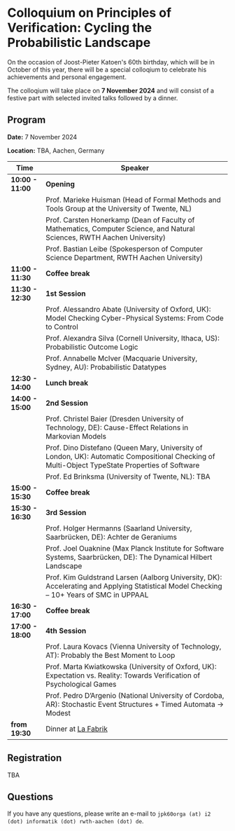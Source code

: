 # Colloquium on Principles of Verification: Cycling the Probabilistic Landscape

On the occasion of Joost-Pieter Katoen's 60th birthday, which will be in October of this year, there will be a special colloqium to celebrate his achievements and personal engagement.

The colloqium will take place on **7 November 2024** and will consist of a festive part with selected invited talks followed by a dinner.



## Program

**Date:** 7 November 2024

**Location:** TBA, Aachen, Germany

| Time                                                                                                                                           | Speaker |
| ----------------- | ---------------------------------------------------------------------------------------------------------------------------------------------- |
| **10:00 - 11:00**                  | **Opening**                                                                                                                                                                                                                                                                                  |
|                                    | Prof. Marieke Huisman (Head of Formal Methods and Tools Group at the University of Twente, NL)                                                                                                                                                                                               |
|                                    | Prof. Carsten Honerkamp (Dean of Faculty of Mathematics, Computer Science, and Natural Sciences, RWTH Aachen University)                                                                                                                                                                     |
|                                    | Prof. Bastian Leibe (Spokesperson of Computer Science Department, RWTH Aachen University)                                                                                                                                                                                                    |
| **11:00 - 11:30**                  | **Coffee break**                                                                                                                                                                                                                                                                             |
| **11:30 - 12:30**                  | **1st Session**                                                                                                                                                                                                                                                                              |
|                                    | Prof. Alessandro Abate (University of Oxford, UK): Model Checking Cyber-Physical Systems: From Code to Control                                                                                                                                                                               |
|                                    | Prof. Alexandra Silva (Cornell University, Ithaca, US): Probabilistic Outcome Logic                                                                                                                                                                                                          |
|                                    | Prof. Annabelle McIver (Macquarie University, Sydney, AU): Probabilistic Datatypes                                                                                                                                                                                                           |
| **12:30 - 14:00**                  | **Lunch break**                                                                                                                                                                                                                                                                              |
| **14:00 - 15:00**                  | **2nd Session**                                                                                                                                                                                                                                                                              |
|                                    | Prof. Christel Baier (Dresden University of Technology, DE): Cause-Effect Relations in Markovian Models                                                                                                                                                                                      |
|                                    | Prof. Dino Distefano (Queen Mary, University of London, UK): Automatic Compositional Checking of Multi-Object TypeState Properties of Software                                                                                                                                               |
|                                    | Prof. Ed Brinksma (University of Twente, NL): TBA                                                                                                                                                                                                                                            |
| **15:00 - 15:30**                  | **Coffee break**                                                                                                                                                                                                                                                                             |
| **15:30 - 16:30**                  | **3rd Session**                                                                                                                                                                                                                                                                              |
|                                    | Prof. Holger Hermanns (Saarland University, Saarbrücken, DE): Achter de Geraniums                                                                                                                                                                                                            |
|                                    | Prof. Joel Ouaknine (Max Planck Institute for Software Systems, Saarbrücken, DE): The Dynamical Hilbert Landscape                                                                                                                                                                            |
|                                    | Prof. Kim Guldstrand Larsen (Aalborg University, DK): Accelerating and Applying Statistical Model Checking – 10+ Years of SMC in UPPAAL                                                                                                                                                      |
| **16:30 - 17:00**                  | **Coffee break**                                                                                                                                                                                                                                                                             |
| **17:00 - 18:00**                  | **4th Session**                                                                                                                                                                                                                                                                              |
|                                    | Prof. Laura Kovacs (Vienna University of Technology, AT): Probably the Best Moment to Loop                                                                                                                                                                                                   |
|                                    | Prof. Marta Kwiatkowska (University of Oxford, UK): Expectation vs. Reality: Towards Verification of Psychological Games                                                                                                                                                                     |
|                                    | Prof. Pedro D’Argenio (National University of Cordoba, AR): Stochastic Event Structures + Timed Automata -> Modest                                                                                                                                                                           |
| **from 19:30**                     | Dinner at [La Fabrik](https://maps.app.goo.gl/Swcp6CUuXfZCC1Vf6)                                                                                                                                                                                                                                      |

## Registration

TBA

## Questions

If you have any questions, please write an e-mail to ```jpk60orga (at) i2 (dot) informatik (dot) rwth-aachen (dot) de```.